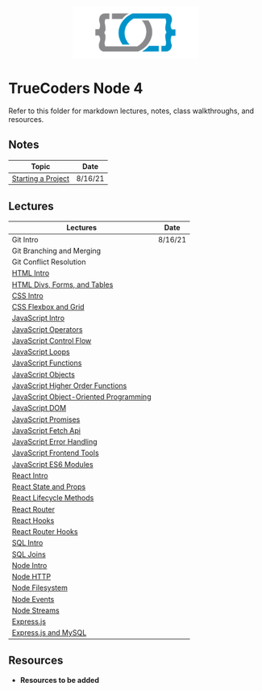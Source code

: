 <p align="center">
<a href="https://truecoders.io">
<img src="assets/TCLogoOnly.png" width="250" />
</a>
</p>

# TrueCoders Node 4

Refer to this folder for markdown lectures, notes, class walkthroughs, and resources.

## Notes

| Topic                                               | Date    |
| --------------------------------------------------- | ------- |
| [Starting a Project](./notes/STARTING-A-PROJECT.md) | 8/16/21 |

## Lectures

| Lectures                                                                                        | Date    |
| ----------------------------------------------------------------------------------------------- | ------- |
| Git Intro                                                                                       | 8/16/21 |
| Git Branching and Merging                                                                       |
| Git Conflict Resolution                                                                         |
| [HTML Intro](./lectures/html/html-intro.md)                                                     |
| [HTML Divs, Forms, and Tables](./lectures/html/html-divs-forms-and-tables.md)                   |
| [CSS Intro](./lectures/css/css-intro.md)                                                        |
| [CSS Flexbox and Grid](./lectures/css/css-flexbox-and-grid.md)                                  |
| [JavaScript Intro](./lectures/javascript/javascript-introduction.md)                            |
| [JavaScript Operators](./lectures/javascript/javascript-operators.md)                           |
| [JavaScript Control Flow](./lectures/javascript/javascript-selection-statements.md)             |
| [JavaScript Loops](./lectures/javascript/javascript-loops.md)                                   |
| [JavaScript Functions](./lectures/javascript/javascript-functions.md)                           |
| [JavaScript Objects](./lectures/javascript/javascript-objects.md)                               |
| [JavaScript Higher Order Functions](./lectures/javascript/javascript-higher-order-functions.md) |
| [JavaScript Object-Oriented Programming](./lectures/javascript/javascript-oop.md)               |
| [JavaScript DOM](./lectures/javascript/javascript-dom.md)                                       |
| [JavaScript Promises](./lectures/javascript/javascript-promises.md)                             |
| [JavaScript Fetch Api](./lectures/javascript/javascript-apis.md)                                |
| [JavaScript Error Handling](./lectures/javascript/javascript-error-handling.md)                 |
| [JavaScript Frontend Tools](./lectures/javascript/javascript-npm-yarn-webpack.md)               |
| [JavaScript ES6 Modules](./lectures/javascript/javascript-es6-modules.md)                       |
| [React Intro](./lectures/react/react-intro.md)                                                  |
| [React State and Props](./lectures/react/react-state-props.md)                                  |
| [React Lifecycle Methods](./lectures/react/lifecycle-methods.md)                                |
| [React Router](./lectures/react/react-router.md)                                                |
| [React Hooks](./lectures/react/react-hooks.md)                                                  |
| [React Router Hooks](./lectures/react/react-router-hooks.md)                                    |
| [SQL Intro](./lectures/sql/sql-intro.md)                                                        |
| [SQL Joins](./lectures/sql/sql-joins.md)                                                        |
| [Node Intro](./lectures/node/node-intro.md)                                                     |
| [Node HTTP](./lectures/node/modules.md)                                                         |
| [Node Filesystem](./lectures/node/fs.md)                                                        |
| [Node Events](./lectures/node/events.md)                                                        |
| [Node Streams](./lectures/node/streams.md)                                                      |
| [Express.js](./lectures/node/express.md)                                                        |
| [Express.js and MySQL](./lectures/node/express_mysql.md)                                        |

## Resources

- **Resources to be added**
